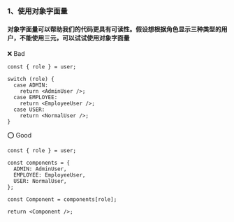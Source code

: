 ### 1、使用对象字面量

#### 对象字面量可以帮助我们的代码更具有可读性。假设想根据角色显示三种类型的用户，不能使用三元，可以试试使用对象字面量

❌ Bad

```
const { role } = user;

switch (role) {
  case ADMIN:
    return <AdminUser />;
  case EMPLOYEE:
    return <EmployeeUser />;
  case USER:
    return <NormalUser />;
}
```

⭕️ Good

```
const { role } = user;

const components = {
  ADMIN: AdminUser,
  EMPLOYEE: EmployeeUser,
  USER: NormalUser,
};

const Component = components[role];

return <Component />;
```
